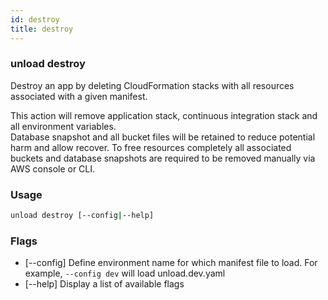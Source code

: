 ```yaml
---
id: destroy
title: destroy
---
```


### unload destroy

Destroy an app by deleting CloudFormation stacks with all resources associated with a given manifest.

This action will remove application stack, continuous integration stack and all environment variables.  
Database snapshot and all bucket files will be retained to reduce potential harm and allow recover.
To free resources completely all associated buckets and database snapshots are required to be removed manually via AWS console or CLI.

### Usage

```bash
unload destroy [--config|--help]
```

### Flags

- [--config] Define environment name for which manifest file to load. For example, `--config dev` will load unload.dev.yaml
- [--help] Display a list of available flags

